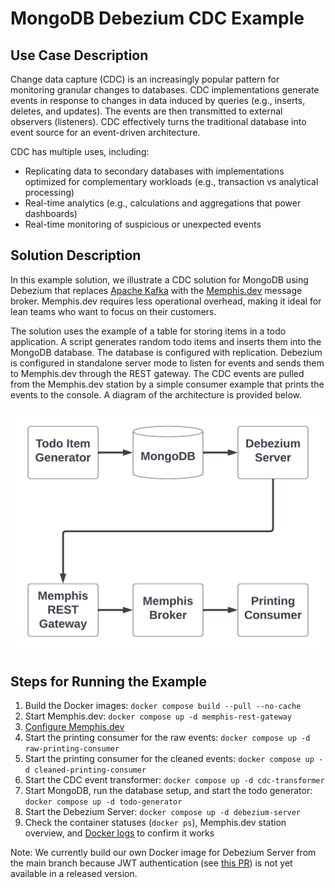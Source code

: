# MongoDB Debezium CDC Example

## Use Case Description
Change data capture (CDC) is an increasingly popular pattern for monitoring
granular changes to databases. CDC implementations generate events in response
to changes in data induced by queries (e.g., inserts, deletes, and updates).
The events are then transmitted to external observers (listeners).  CDC effectively
turns the traditional database into event source for an event-driven architecture.

CDC has multiple uses, including:

* Replicating data to secondary databases with implementations optimized for complementary workloads (e.g., transaction vs analytical processing)
* Real-time analytics (e.g., calculations and aggregations that power dashboards)
* Real-time monitoring of suspicious or unexpected events

## Solution Description
In this example solution, we illustrate a CDC solution for MongoDB using Debezium that
replaces [Apache Kafka](https://kafka.apache.org/) with the [Memphis.dev](https://github.com/memphisdev/memphis)
message broker.  Memphis.dev requires less operational overhead, making it ideal for lean
teams who want to focus on their customers.

The solution uses the example of a table for storing items in a todo application.  A script
generates random todo items and inserts them into the MongoDB database.  The database is
configured with replication.  Debezium is configured in standalone
server mode to listen for events and sends them to Memphis.dev through the REST gateway.
The CDC events are pulled from the Memphis.dev station by a simple consumer example
that prints the events to the console.  A diagram of the architecture is provided below.

![Solution architecture diagram](docs/solution_architecture.png)

## Steps for Running the Example

1. Build the Docker images:
   `docker compose build --pull --no-cache`
1. Start Memphis.dev:
   `docker compose up -d memphis-rest-gateway`
1. [Configure Memphis.dev](docs/setup_memphis.md)
1. Start the printing consumer for the raw events:
   `docker compose up -d raw-printing-consumer`
1. Start the printing consumer for the cleaned events:
   `docker compose up -d cleaned-printing-consumer`
1. Start the CDC event transformer:
   `docker compose up -d cdc-transformer`   
1. Start MongoDB, run the database setup, and start the todo generator:
   `docker compose up -d todo-generator`
1. Start the Debezium Server:
   `docker compose up -d debezium-server`
1. Check the container statuses (`docker ps`), Memphis.dev station overview, and [Docker logs](docs/inspect_logs.md) to confirm it works

Note: We currently build our own Docker image for Debezium Server from the main branch because JWT authentication (see [this PR](https://github.com/debezium/debezium-server/pull/20)) is not yet available in a released version.
